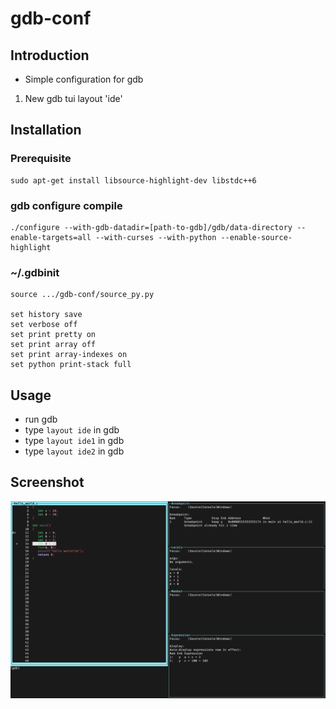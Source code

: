 # gdb-conf
## Introduction
- Simple configuration for gdb

1. New gdb tui layout 'ide'

## Installation
### Prerequisite
```
sudo apt-get install libsource-highlight-dev libstdc++6
```

### gdb configure compile
```
./configure --with-gdb-datadir=[path-to-gdb]/gdb/data-directory --enable-targets=all --with-curses --with-python --enable-source-highlight
```

### ~/.gdbinit
```
source .../gdb-conf/source_py.py

set history save
set verbose off
set print pretty on
set print array off
set print array-indexes on
set python print-stack full
```

## Usage
- run gdb
- type `layout ide` in gdb
- type `layout ide1` in gdb
- type `layout ide2` in gdb

### 

## Screenshot
![plot](./doc/layout_ide1.png)
